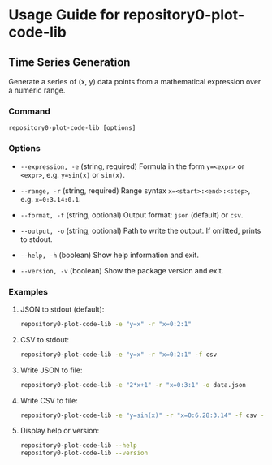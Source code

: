 # Usage Guide for repository0-plot-code-lib

## Time Series Generation

Generate a series of (x, y) data points from a mathematical expression over a numeric range.

### Command

```
repository0-plot-code-lib [options]
```

### Options

- `--expression, -e`  (string, required)
  Formula in the form `y=<expr>` or `<expr>`, e.g. `y=sin(x)` or `sin(x)`.

- `--range, -r`       (string, required)
  Range syntax `x=<start>:<end>:<step>`, e.g. `x=0:3.14:0.1`.

- `--format, -f`      (string, optional)
  Output format: `json` (default) or `csv`.

- `--output, -o`      (string, optional)
  Path to write the output. If omitted, prints to stdout.

- `--help, -h`        (boolean)
  Show help information and exit.

- `--version, -v`     (boolean)
  Show the package version and exit.

### Examples

1. JSON to stdout (default):

   ```bash
   repository0-plot-code-lib -e "y=x" -r "x=0:2:1"
   ```

2. CSV to stdout:

   ```bash
   repository0-plot-code-lib -e "y=x" -r "x=0:2:1" -f csv
   ```

3. Write JSON to file:

   ```bash
   repository0-plot-code-lib -e "2*x+1" -r "x=0:3:1" -o data.json
   ```

4. Write CSV to file:

   ```bash
   repository0-plot-code-lib -e "y=sin(x)" -r "x=0:6.28:3.14" -f csv -o series.csv
   ```

5. Display help or version:

   ```bash
   repository0-plot-code-lib --help
   repository0-plot-code-lib --version
   ```
